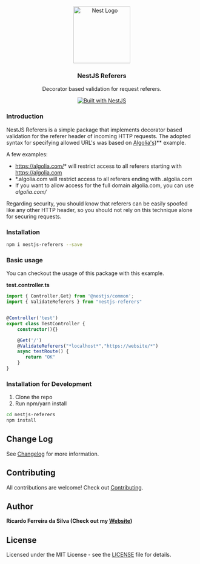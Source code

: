 <h1 align="center"></h1>

<div align="center">
  <a href="http://nestjs.com/" target="_blank">
    <img src="https://nestjs.com/img/logo_text.svg" width="150" alt="Nest Logo" />
  </a>
</div>

<h3 align="center">NestJS Referers</h3>
<p align="center">Decorator based validation for request referers.</p>
<div align="center">
  <a href="https://nestjs.com" target="_blank">
    <img src="https://img.shields.io/badge/built%20with-NestJs-red.svg" alt="Built with NestJS">
  </a>
</div>

### Introduction

NestJS Referers is a simple package that implements decorator based validation for the referer header of incoming HTTP requests.
The adopted syntax for specifying allowed URL's was based on [Algolia's](https://www.algolia.com/doc/guides/security/api-keys/in-depth/api-key-restrictions/))** example.

A few examples:
- https://algolia.com/* will restrict access to all referers starting with https://algolia.com
- *.algolia.com will restrict access to all referers ending with .algolia.com
- If you want to allow access for the full domain algolia.com, you can use *algolia.com/*

Regarding security, you should know that referers can be easily spoofed like any other HTTP header, so you should not rely on this technique alone for securing requests.

### Installation

```bash
npm i nestjs-referers --save
```

### Basic usage

You can checkout the usage of this package with this example.

**test.controller.ts**

```typescript
import { Controller,Get} from '@nestjs/common';
import { ValidateReferers } from "nestjs-referers"


@Controller('test')
export class TestController {
    constructor(){}

    @Get('/')
    @ValidateReferers("*localhost*","https://website/*")
    async testRoute() {
       return "OK"
    }
}


```



### Installation for Development

1. Clone the repo
2. Run npm/yarn install

```bash
cd nestjs-referers
npm install
```

## Change Log

See [Changelog](CHANGELOG.md) for more information.

## Contributing

All contributions are welcome! Check out [Contributing](CONTRIBUTING.md).

## Author

**Ricardo Ferreira da Silva (Check out my [Website](https://ricardoferreirasilva.pt))**

## License

Licensed under the MIT License - see the [LICENSE](LICENSE) file for details.